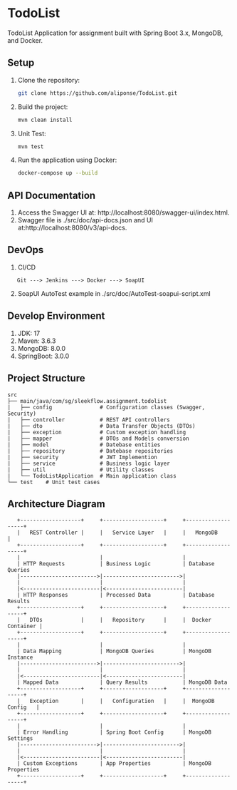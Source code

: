 # TodoList
TodoList Application for assignment built with Spring Boot 3.x, MongoDB, and Docker.
## Setup
1. Clone the repository:
   ```bash
   git clone https://github.com/aliponse/TodoList.git
2. Build the project:
   ```bash
   mvn clean install
3. Unit Test:
   ```bash
   mvn test
4. Run the application using Docker:
   ```bash
   docker-compose up --build
## API Documentation
1. Access the Swagger UI at: http://localhost:8080/swagger-ui/index.html.
2. Swagger file is ./src/doc/api-docs.json and UI at:http://localhost:8080/v3/api-docs.
## DevOps
1. CI/CD
```
   Git ---> Jenkins ---> Docker ---> SoapUI
```
2. SoapUI AutoTest example in ./src/doc/AutoTest-soapui-script.xml
## Develop Environment
1. JDK: 17
2. Maven: 3.6.3
3. MongoDB: 8.0.0
4. SpringBoot: 3.0.0
## Project Structure
    src
    ├── main/java/com/sg/sleekflow.assignment.todolist
    |   ├── config               # Configuration classes (Swagger, Security)
    |   ├── controller           # REST API controllers
    |   ├── dto                  # Data Transfer Objects (DTOs)
    |   ├── exception            # Custom exception handling
    |   ├── mapper               # DTOs and Models conversion
    |   ├── model                # Datebase entities
    |   ├── repository           # Datebase repositories
    |   ├── security             # JWT Implemention
    |   ├── service              # Business logic layer
    |   ├── util                 # Utility classes
    |   └── TodoListApplication  # Main application class
    └── test    # Unit test cases
## Architecture Diagram
```
   +-------------------+     +-------------------+     +-------------------+
   |   REST Controller |     |   Service Layer   |     |   MongoDB         |
   +-------------------+     +-------------------+     +-------------------+
   |                         |                         |
   | HTTP Requests           | Business Logic          | Database Queries
   |------------------------>|------------------------>|
   |                         |                         |
   |<------------------------|<------------------------|
   | HTTP Responses          | Processed Data          | Database Results
   +-------------------+     +-------------------+     +-------------------+
   |   DTOs            |     |   Repository      |     |  Docker Container |
   +-------------------+     +-------------------+     +-------------------+
   |                         |                         |
   | Data Mapping            | MongoDB Queries         | MongoDB Instance
   |------------------------>|------------------------>|
   |                         |                         |
   |<------------------------|<------------------------|
   | Mapped Data             | Query Results           | MongoDB Data
   +-------------------+     +-------------------+     +-------------------+
   |   Exception       |     |   Configuration   |     |  MongoDB Config   |
   +-------------------+     +-------------------+     +-------------------+
   |                         |                         |
   | Error Handling          | Spring Boot Config      | MongoDB Settings
   |------------------------>|------------------------>|
   |                         |                         |
   |<------------------------|<------------------------|
   | Custom Exceptions       | App Properties          | MongoDB Properties
   +-------------------+     +-------------------+     +-------------------+
```